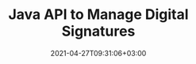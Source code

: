 ---
############################# Static ############################
layout: "product"
date: 2021-04-27T09:31:06+03:00
draft: false

product: "Signature"
product_tag: "signature"
platform: "Java"
platform_tag: "java"

############################# Head ############################
head_title: "Java Digital Signature API, Add eSignature to PDF Word Excel Image"
head_description: "Java digital signature API. Electronic signature library to digitally sign PDF, Microsoft Word, Excel spreadsheets, PowerPoint presentations & image document formats."

############################# Header ############################
title: "Java API to Manage Digital Signatures"
description: "Manage eSignature of Image, QR-Code, Barcode, Metadata, Text & Stamp Types in Java Applications for Signing Images & Digital Document File Formats."
button:
    enable: true

############################# SubMenu ############################
submenu:
    enable: true
    
    left:
        img_alt: "GroupDocs.Signature for Java"
        image: "https://www.groupdocs.cloud/templates/groupdocs/images/product-logos/groupdocs-signature-java.png"
        product: "GroupDocs.Signature"
        platform: "Java"

    middle:
        button:
            # button loop
            - link: "#overview"
              text: "Overview"

            # button loop
            - link: "#features"
              text: "Features"

            # button loop
            - link: "#support"
              text: "Support"

            # button loop
            - link: "https://products.groupdocs.app/signature"
              text: "Live Demo"

            # button loop
            - link: "https://purchase.groupdocs.com/pricing/signature/java"
              text: "Pricing"

    right:
        link_download: "https://downloads.groupdocs.com/signature"
        link_learn: "https://docs.groupdocs.com/signature/java/"
        link_buy: "https://purchase.groupdocs.com"

############################# Overview ############################
overview:
    enable: true
    content: |
      GroupDocs.Signature for Java API helps you develop Java applications with electronic signatures functionality to sign digital documents of supported formats without installing any external software. It supports manipulation and management of various types of eSignatures such as Image, Barcode, QR-Code, Stamp, Text, Optical and Metadata. All your electronic business documents like Microsoft Office Word, PowerPoint presentations, Excel spreadsheets, images, & PDF files can be digitally signed by customizing signature properties e.g. shadow, dimensions, alignment and more as per your requirements. The digital signature library is simple and lightweight, consisting of a single DLL file that can be integrated easily within new or an existing Java application.  

      Through GroupDocs.Signature for Java API you can load all registered certificates from system, or locate existing signatures using simple and advanced search. The options to work with password protected documents, specifying common signature properties (text size, opacity, rotation, verification, font properties, color options, page number, width, top, left etc) and support of implementing different eSignature types make it a reliable e-Signatures management solution for digital documents.  

      GroupDocs.Signature for Java is compatible with all Java versions and supports popular operating systems (Windows, Linux, MacOS) that are capable to run Java runtime
    tabs:
      enable: true
      
      ## TAB ONE ##
      tab_one:
        description: |
          That is an overview of GroupDocs.Signature features for Java:
      
        right:
          enable: true
          icon: "fab fa-html5"
          title: "Signature Types"
          content: |
            * Text Signature
            * Image Signature
            * Digital Signatures
            * QR-Code Signature
            * Barcode Signature
            * Stamp Signature
            * Form-field Signature
      
      ## TAB TWO ##
      tab_two:
        description: |
          Java electronically signing API supports various document file formats as listed below. [Supported documents formats.](https://docs.groupdocs.com/signature/java/supported-document-formats/)

        left:
          enable: true
          table:
            # table loop
            - title: "Microsoft Office"
              content: |
                * **Word:** DOC, DOCX, DOCM, DOT, DOTX, DOTM, RTF, TXT
                * **Excel:** XLS, XLSX, XLSM, XLSB, XLTM, XLT, XLTM, XLTX, XLAM, SXC, SpreadsheetML
                * **PowerPoint:** PPT, PPTX, PPS, PPSX, PPSM, POT, POTM, POTX, PPTM

        right:
          enable: true
          table:
            # table loop
            - title: "Images & Other Formats"
              content: |
                * **Images**: JPG, BMP, PNG, TIFF, GIF, DCM, WEBP
                * **OpenDocument**: ODT, OTT, OTS, ODS, ODP, OTP, ODG
                * **Jpeg2000**: JP2, JPF, JPX, J2K, J2C, JPM
                * **Metafiles**: EMF, WMF, CMX
                * **Portable**: PDF
                * **Scalable Vector Graphics**: CDR, SVG
                * **Adobe Photoshop**: PSD
                * **Others**: DJVU

      ## TAB THREE ##
      tab_three:
        description: |
          GroupDocs.Signature for Java supports following Operating Systems, Frameworks & Package Managers:
        
        left:
          enable: true
          table:
            # table loop
            - icon: "fab fa-windows"
              title: "Operating Systems"
              content: |
                * Microsoft Windows Desktop
                * Microsoft Windows Server
                * Linux
                * MacOS

            # table loop
            - icon: "fas fa-code"
              title: "Supported Frameworks"
              content: |
                * Java 7 (1.7) and above

        right:
          enable: true
          table:
            # table loop
            - icon: "fas fa-cogs"
              title: "Development Environments"
              content: |
                * NetBeans
                * IntelliJ IDEA
                * Eclipse
            # table loop
            - icon: "fas fa-tools"
              title: "Build Automation Tool"
              content: |
                * Maven

############################# Features ############################
features:
    enable: true
    title: "GroupDocs.Signature for Java Features"

    feature:
      # feature loop
      - icon: "fas fa-copy"
        content: "Create, Read, Modify, Hide and Delete e-Signatures from Supported Document Formats"

      # feature loop
      - icon: "fas fa-eye"
        content: "Access to be Signed Document from Stream, Relative Path or Absolute Path"

      # feature loop
      - icon: "fas fa-bolt"
        content: "Apply Text Signature to Documents, Spreadsheets, Presentations, Images & PDF Files"
      
      # feature loop
      - icon: "fas fa-file-powerpoint"
        content: "Add Text Signature as Annotation, Sticker, Image to PDF Files also Configure Style & Color"

      # feature loop
      - icon: "fas fa-code"
        content: "Sign PDF Document, Image File and Get Output in Different File Format"

      # feature loop
      - icon: "fas fa-cloud"
        content: "Digitally Sign Images with Text Signature as Watermark & Add Transparency, Rotation to eSignature"

      # feature loop
      - icon: "fas fa-remove-format"
        content: "Search Certificates & Sign Microsoft Word, Excel, & PDF Documents with Digital Certificates"

      # feature loop
      - icon: "fas fa-comment-slash"
        content: "Sign Word Processing Document Formats with Native Text Watermarks"

      # feature loop
      - icon: "fas fa-location-arrow"
        content: "Use QR-Code, Barcode to Sign Word, Slide, Cell, PDF & Image Files"

      # feature loop
      - icon: "fas fa-border-all"
        content: "Configure & Apply Stamp Signatures to Secure Supported File Formats"

      # feature loop
      - icon: "fas fa-wrench"
        content: "Setup and Assign Image Signatures to Documents, Spreadsheets, Presentations, Images & PDF Files"

      # feature loop
      - icon: "fas fa-columns"
        content: "Configure Signature Properties, e.g., Look and Feel, Margins, Alignment etc."

      # feature loop
      - icon: "fas fa-file-word"
        content: "Apply Digital Signature to Password Protected Document"

      # feature loop
      - icon: "fas fa-envelope"
        content: "Perform Text Verification of PDF Documents using the Signature Handler"

      # feature loop
      - icon: "fas fa-print"
        content: "Digital Verification of Word, Cell, PDF Documents with .CER, and .PFX Certificate Containers"

      # feature loop
      - icon: "fas fa-file-archive"
        content: "Specify Different Measure Unit Types (e.g. Millimeters, Pixels etc.) for PDF Text Signatures"

      # feature loop
      - icon: "fas fa-lock"
        content: "Obtain Document Information via File or URL - Add Form Field Signatures to PDF Documents"

      # feature loop
      - icon: "fas fa-file-code"
        content: "Add Custom Data Object, Embedded VCard, Email, EPC, MeCard or Event Object to QR-Code"
      
      # feature loop
      - icon: "fas fa-fill-drip"
        content: "Apply Different Brush Styles to Signatures, e.g., Gradient, Radial, Solid, and Texture Brush"

      # feature loop
      - icon: "fas fa-file-excel"
        content: "Sign Document Located at FTP or Azure Cloud Storage"

      # feature loop
      - icon: "fas fa-heading"
        content: "Set Text Alignment inside Shapes for Documents, Slides, Images & PDF Files"

      # feature loop
      - icon: "fas fa-project-diagram"
        content: "Search, Verify and Digitally Sign PowerPoint Presentation Documents"

      # feature loop
      - icon: "fas fa-cube"
        content: "Place Signature using Pixels in Cell Documents & Text Positioning for Stamp Signatures"

      # feature loop
      - icon: "fab fa-uncharted"
        content: "Implement Rectangle Stamp Signature with Rounded Corners"

       # feature loop
      - icon: "fab fa-uncharted"
        content: "Extend Barcode & QR-Code Signatures with Image Data Content"

       # feature loop
      - icon: "fab fa-uncharted"
        content: "Add Encrypted Metadata Signatures while Working with Signing & Searching Options"

       # feature loop
      - icon: "fab fa-uncharted"
        content: "Embed Custom Objects to Metadata Signatures within Word, Excel and Presentations"

    more_feature:
      # more_feature_loop
      - title: "Easily Configure & Apply eSignatures"
        content: |
          GroupDocs.Signature for Java API enables to configure and add eSignatures to supported document formats. Following is a code example that shows how simple it is to apply a text signature to a PDF file:

          ```java
          Signature signature = new Signature("sample.pdf");

          TextSignOptions options = new TextSignOptions("John Smith");
          // set signature position
          options.setLeft(100);
          options.setTop(100);
          
          // set signature rectangle
          options.setWidth(100);
          options.setHeight(30);

          // set text color and Font
          options.setForeColor(Color.RED);
          SignatureFont signatureFont = new SignatureFont();
          signatureFont.setSize(12);
          signatureFont.setFamilyName("Comic Sans MS");
          options.setFont(signatureFont);
          options.setSignatureImplementation(TextSignatureImplementation.Sticker)

          // sign document to file
          signature.sign("sample_signed.pdf", options);
          ```

      # more_feature_loop
      - title: "Supported Barcode Encoding Types for eSignature"
        content: |
          Using GroupDocs.Signature for Java API you can apply barcode and QR-code Signatures to supported file formats. GroupDocs.Signature for Java supports a huge range of barcode encoding types to cater to most requirements. The supported barcode encoding types include, Code 11, Code 128, Code 16K/32, Databar codes, GS1 Codeblock, ISBN, ISMN, ISSN, ITF16, Pdf147, EAN8, EAN13, EAN14, UPCA, UPCE, ITF14, Code39 Standard, and Code39 Extended.

          Similarly GroupDocs.Signature for Java API allows you to use QR-code types, such as, QR, Aztec, and Data Matrix. Supported QR-Code encoding types include, Aztec, DataMatrix, GS1 DataMatrix, and GS1 QR.

      # more_feature_loop
      - title: "Search Signatures & Certificates"
        content: |
          Through GroupDocs.Signature for Java API, you can search QR-Code and Barcode signatures in any document, presentation, spreadsheet, image, as well as PDF file, and fetch the search result. You can also search custom data object from documents signed with QR-Code Signature as well as Search Standard VCard and Email Object from Documents Signed with QR-Code. Verifying encrypted text of QR-Code signatures as well as searching for metadata signature in PDF documents is also supported. Apply additional search criteria for digital signatures of Words & Cells Documents.  

          Search option is also available for metadata signature for word documents, slides and spreadsheets, while form-field search is available for PDF documents.

      # more_feature_loop
      - title: "Configure eSignature Properties"
        content: |
          To enhance the UX of end-users GroupDocs.Signature for Java API provides a lot of properties that can be configured pretty easily. You can set font and color options (Background Color, Foreground Color, Bold, Italic, Underline, Font Family, Font Size etc.), Background and Border Options (Background Color, Background Transparency, Border Color, Border Dash Style, Border Weight, Border Transparency etc.), Signature Margins (Left, Top, Width, Height, Padding etc.), and Setup Image Signature Area & Signature Alignment (Horizontal Alignment, Vertical Alignment etc.).

############################# Support ############################
support:
    enable: true

############################# Solutions ############################
solutions:
    enable: true
    title: "GroupDocs.Signature offers document signing APIs for other popular development environments"

    solution:
        # solution loop
        - img_alt: "GroupDocs.Signature for .NET"
          image: "https://www.groupdocs.cloud/templates/groupdocs/images/product-logos/groupdocs-signature-net.png"
          product: "GroupDocs.Signature"
          platform: ".NET"
          link: "/signature/net/"

############################# Back to top ###############################
back_to_top:
  enable: true
---